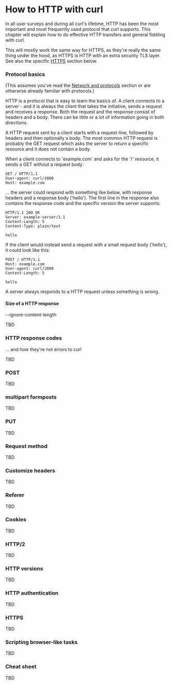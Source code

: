 # How to HTTP with curl

In all user surveys and during all curl's lifetime, HTTP has been the most
important and most frequently used protocol that curl supports. This chapter
will explain how to do effective HTTP transfers and general fiddling with
curl.

This will mostly work the same way for HTTPS, as they're really the same thing
under the hood, as HTTPS is HTTP with an extra security TLS layer. See also
the specific [HTTPS](https) section below.

### Protocol basics
 
(This assumes you've read the [Network and protocols](protocols.md) section or
are otherwise already familiar with protocols.)

HTTP is a protocol that is easy to learn the basics of. A client connects to a
server - and it is always the client that takes the initiative, sends a
request and receives a response. Both the request and the response consist of
headers and a body. There can be little or a lot of information going in both
directions.

A HTTP request sent by a client starts with a request-line, followed by
headers and then optionally a body. The most common HTTP request is probably
the GET request which asks the server to return a specific resource and it
does not contain a body.

When a client connects to 'example.com' and asks for the '/' resource, it
sends a GET without a request body:

    GET / HTTP/1.1
    User-agent: curl/2000
    Host: example.com

... the server could respond with something like below, with response headers
and a response body ('hello'). The first line in the response also contains
the response code and the specific version the server supports:

    HTTP/1.1 200 OK
    Server: example-server/1.1
    Content-Length: 5
    Content-Type: plain/text

    hello

If the client would instead send a request with a small request body
('hello'), it could look like this:

    POST / HTTP/1.1
    Host: example.com
    User-agent: curl/2000
    Content-Length: 5

    hello

A server always responds to a HTTP request unless something is wrong.

#### Size of a HTTP response

--ignore-content-length

TBD

### HTTP response codes

... and how they're not errors to curl

TBD

### POST

TBD

### multipart formposts

TBD

### PUT

TBD

### Request method

TBD

### Customize headers

TBD

### Referer

TBD

### Cookies

TBD

### HTTP/2

TBD

### HTTP versions

TBD

### HTTP authentication

TBD

### HTTPS

TBD

### Scripting browser-like tasks

TBD

### Cheat sheet

TBD

